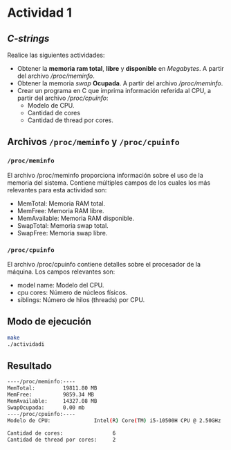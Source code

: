 # Actividad 1
## _C-strings_
Realice las siguientes actividades:
   - Obtener la **memoria ram total**, **libre** y **disponible** en *Megabytes*. A partir del archivo */proc/meminfo*. 
   - Obtener la memoria *swap* **Ocupada**. A partir del archivo */proc/meminfo*.
   - Crear un programa en C que imprima información referida al CPU, a partir del archivo */proc/cpuinfo*:
       - Modelo de CPU.
       - Cantidad de cores 
       - Cantidad de thread por cores.

## Archivos `/proc/meminfo` y `/proc/cpuinfo`
### `/proc/meminfo`
El archivo /proc/meminfo proporciona información sobre el uso de la memoria del sistema. Contiene múltiples campos de los cuales los más relevantes para esta actividad son:

- MemTotal: Memoria RAM total.
- MemFree: Memoria RAM libre.
- MemAvailable: Memoria RAM disponible.
- SwapTotal: Memoria swap total.
- SwapFree: Memoria swap libre.
### `/proc/cpuinfo`
El archivo /proc/cpuinfo contiene detalles sobre el procesador de la máquina. Los campos relevantes son:

- model name: Modelo del CPU.
- cpu cores: Número de núcleos físicos.
- siblings: Número de hilos (threads) por CPU.

## Modo de ejecución

```bash
make
./actividadi
```

## Resultado

```bash
----/proc/meminfo:----
MemTotal:         19811.80 MB
MemFree:          9859.34 MB
MemAvailable:     14327.08 MB
SwapOcupada:      0.00 mb
----/proc/cpuinfo:----
Modelo de CPU:              Intel(R) Core(TM) i5-10500H CPU @ 2.50GHz
 
Cantidad de cores:                6 
Cantidad de thread por cores:     2
```